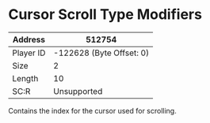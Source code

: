 
#  Cursor Scroll Type Modifiers
Address   | 512754
----------|-------------
Player ID | -122628 (Byte Offset: 0)
Size 	  | 2
Length 	  | 10
SC:R      | Unsupported

Contains the index for the cursor used for scrolling.
